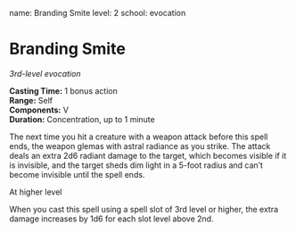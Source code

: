 name: Branding Smite
level: 2
school: evocation

# Branding Smite 
_3rd-level evocation_

**Casting Time:** 1 bonus action  
**Range:** Self  
**Components:** V  
**Duration:** Concentration, up to 1 minute 


The next time you hit a creature with a weapon attack before this spell ends, the weapon glemas with astral radiance as you strike. The attack deals an extra 2d6 radiant damage to the target, which becomes visible if it is invisible, and the target sheds dim light in a 5-foot radius and can’t become invisible until the spell ends. 

At higher level

When you cast this spell using a spell slot of 3rd level or higher, the extra damage increases by 1d6 for each slot level above 2nd.